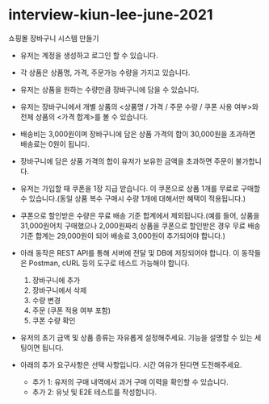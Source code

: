 # interview-kiun-lee-june-2021
쇼핑몰 장바구니 시스템 만들기
- 유저는 계정을 생성하고 로그인 할 수 있습니다.
- 각 상품은 상품명, 가격, 주문가능 수량을 가지고 있습니다.
- 유저는 상품을 원하는 수량만큼 장바구니에 담을 수 있습니다.
- 유저는 장바구니에서 개별 상품의 <상품명 / 가격 / 주문 수량 / 쿠폰 사용 여부>와 전체 상품의 <가격 합계>를 볼 수 있습니다.
- 배송비는 3,000원이며 장바구니에 담은 상품 가격의 합이 30,000원을 초과하면 배송료는 0원이 됩니다.
- 장바구니에 담은 상품 가격의 합이 유저가 보유한 금액을 초과하면 주문이 불가합니다.
- 유저는 가입할 때 쿠폰을 1장 지급 받습니다. 이 쿠폰으로 상품 1개를 무료로 구매할 수 있습니다.(동일 상품 복수 구매시 수량 1개에 대해서만 혜택이 적용됩니다.)
- 쿠폰으로 할인받은 수량은 무료 배송 기준 합계에서 제외됩니다.(예를 들어, 상품을 31,000원어치 구매했으나 2,000원짜리 상품을 쿠폰으로 할인받은 경우 무료 배송 기준 합계는 29,000원이 되어 배송료 3,000원이 추가되어야 합니다.)
- 아래 동작은 REST API를 통해 서버에 전달 및 DB에 저장되어야 합니다. 이 동작들은 Postman, cURL 등의 도구로 테스트 가능해야 합니다.
  1. 장바구니에 추가
  2. 장바구니에서 삭제
  3. 수량 변경
  4. 주문 (쿠폰 적용 여부 포함)
  5. 쿠폰 수량 확인
- 유저의 초기 금액 및 상품 종류는 자유롭게 설정해주세요. 기능을 설명할 수 있는 세팅이면 됩니다.

- 아래의 추가 요구사항은 선택 사항입니다. 시간 여유가 된다면 도전해주세요.
  - 추가 1: 유저의 구매 내역에서 과거 구매 이력을 확인할 수 있습니다.
  - 추가 2: 유닛 및 E2E 테스트를 작성합니다.
